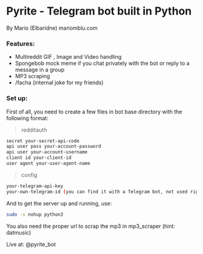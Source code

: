 # Pyrite - Telegram bot built in Python
By Mario (Elbaridne) mariomblu.com

### Features:
* Multireddit GIF , Image and Video handling
* Spongebob mock meme if you chat privately with the bot or reply to a message in a group
* MP3 scraping
* /facha (internal joke for my friends)




### Set up:
First of all, you need to create a few files in bot base directory with the following format:
> redditauth
```sh
secret your-secret-api-code
api user pass your-account-password
api user your-account-username
client id your-client-id
user agent your-user-agent-name
```

> config
```sh
your-telegram-api-key
your-own-telegram-id (you can find it with a Telegram bot, not used right now but neccesary)
```

And to get the server up and running, use:
```sh
sudo -s nohup python3
```

You also need the proper url to scrap the mp3 in mp3_scraper (hint: datmusic)

Live at:
    @pyrite_bot

